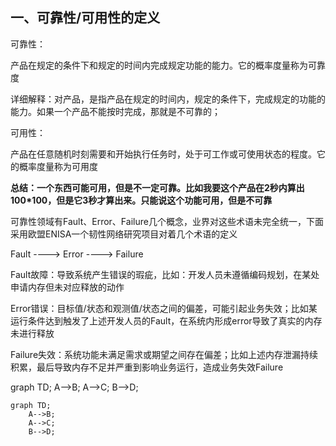 ## 一、可靠性/可用性的定义

可靠性：

产品在规定的条件下和规定的时间内完成规定功能的能力。它的概率度量称为可靠度

​	详细解释：对产品，是指产品在规定的时间内，规定的条件下，完成规定的功能的能力。如果一个产品不能按时完成，那就是不可靠的；

可用性：

产品在任意随机时刻需要和开始执行任务时，处于可工作或可使用状态的程度。它的概率度量称为可用度

**总结：一个东西可能可用，但是不一定可靠。比如我要这个产品在2秒内算出100*100，但是它3秒才算出来。只能说这个功能可用，但是不可靠**



可靠性领域有Fault、Error、Failure几个概念，业界对这些术语未完全统一，下面采用欧盟ENISA一个韧性网络研究项目对着几个术语的定义

Fault ----> Error ----> Failure

Fault故障：导致系统产生错误的瑕疵，比如：开发人员未遵循编码规划，在某处申请内存但未对应释放的动作

Error错误：目标值/状态和观测值/状态之间的偏差，可能引起业务失效；比如某运行条件达到触发了上述开发人员的Fault，在系统内形成error导致了真实的内存未进行释放

Failure失效：系统功能未满足需求或期望之间存在偏差；比如上述内存泄漏持续积累，最后导致内存不足并严重到影响业务运行，造成业务失效Failure







graph TD;
    A-->B;
    A-->C;
    B-->D;



```mermaid
graph TD;
    A-->B;
    A-->C;
    B-->D;
```

